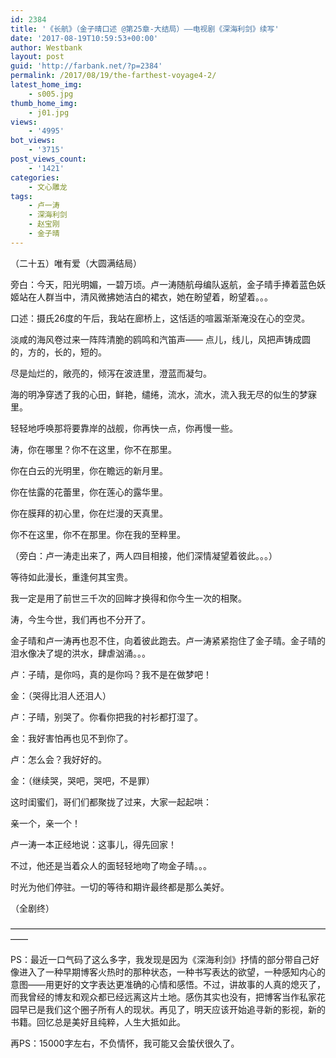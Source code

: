 ```yaml
---
id: 2384
title: '《长航》（金子晴口述 @第25章-大结局）——电视剧《深海利剑》续写'
date: '2017-08-19T10:59:53+00:00'
author: Westbank
layout: post
guid: 'http://farbank.net/?p=2384'
permalink: /2017/08/19/the-farthest-voyage4-2/
latest_home_img:
    - s005.jpg
thumb_home_img:
    - j01.jpg
views:
    - '4995'
bot_views:
    - '3715'
post_views_count:
    - '1421'
categories:
    - 文心雕龙
tags:
    - 卢一涛
    - 深海利剑
    - 赵宝刚
    - 金子晴
---
```


（二十五）唯有爱（大圆满结局）

旁白：今天，阳光明媚，一碧万顷。卢一涛随航母编队返航，金子晴手捧着蓝色妖姬站在人群当中，清风微拂她洁白的裙衣，她在盼望着，盼望着。。。

口述：摄氏26度的午后，我站在廊桥上，这恬适的喧嚣渐渐淹没在心的空灵。

淡咸的海风卷过来一阵阵清脆的鸥鸣和汽笛声—— 点儿，线儿，风把声铸成圆的，方的，长的，短的。

尽是灿烂的，敞亮的，倾泻在波涟里，澄蓝而凝匀。

海的明净穿透了我的心田，鲜艳，缱绻，流水，流水，流入我无尽的似生的梦寐里。

轻轻地呼唤那将要靠岸的战舰，你再快一点，你再慢一些。

涛，你在哪里？你不在这里，你不在那里。

你在白云的光明里，你在瞻远的新月里。

你在怯露的花蕾里，你在莲心的露华里。

你在膜拜的初心里，你在烂漫的天真里。

你不在这里，你不在那里。你在我的至粹里。

（旁白：卢一涛走出来了，两人四目相接，他们深情凝望着彼此。。。）

等待如此漫长，重逢何其宝贵。

我一定是用了前世三千次的回眸才换得和你今生一次的相聚。

涛，今生今世，我们再也不分开了。

金子晴和卢一涛再也忍不住，向着彼此跑去。卢一涛紧紧抱住了金子晴。金子晴的泪水像决了堤的洪水，肆虐汹涌。。。

卢：子晴，是你吗，真的是你吗？我不是在做梦吧！

金：（哭得比泪人还泪人）

卢：子晴，别哭了。你看你把我的衬衫都打湿了。

金：我好害怕再也见不到你了。

卢：怎么会？我好好的。

金：（继续哭，哭吧，哭吧，不是罪）

这时闺蜜们，哥们们都聚拢了过来，大家一起起哄：

亲一个，亲一个！

卢一涛一本正经地说：这事儿，得先回家！

不过，他还是当着众人的面轻轻地吻了吻金子晴。。。

时光为他们停驻。一切的等待和期许最终都是那么美好。

（全剧终）

——————————————————————————————————————

PS：最近一口气码了这么多字，我发现是因为《深海利剑》抒情的部分带自己好像进入了一种早期博客火热时的那种状态，一种书写表达的欲望，一种感知内心的意图——用更好的文字表达更准确的心情和感悟。不过，讲故事的人真的熄灭了，而我曾经的博友和观众都已经远离这片土地。感伤其实也没有，把博客当作私家花园早已是我们这个圈子所有人的现状。再见了，明天应该开始追寻新的影视，新的书籍。回忆总是美好且纯粹，人生大抵如此。

再PS：15000字左右，不负情怀，我可能又会蛰伏很久了。
